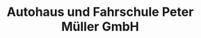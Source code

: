 ---
title: "Autohaus und Fahrschule Peter Müller GmbH"
url: /rhinow/autohaus-und-fahrschule-peter-mueller-gmbh/
shop: Autohaus
---